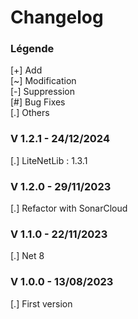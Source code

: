 # Changelog

### Légende 
[+] Add<br>
[\~] Modification<br>
[-] Suppression<br>
[#] Bug Fixes<br>
[.] Others

### V 1.2.1 - 24/12/2024
[.] LiteNetLib : 1.3.1

### V 1.2.0 - 29/11/2023
[.] Refactor with SonarCloud

### V 1.1.0 - 22/11/2023
[.] Net 8 

### V 1.0.0 - 13/08/2023
[.] First version